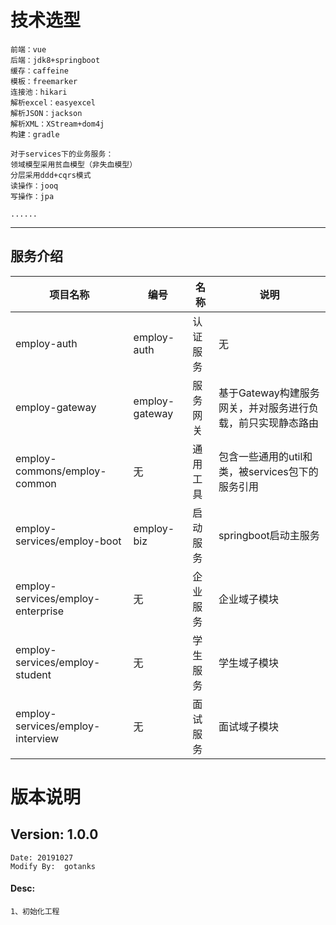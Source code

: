 
# 技术选型
    前端：vue
    后端：jdk8+springboot
    缓存：caffeine
    模板：freemarker
    连接池：hikari
    解析excel：easyexcel
    解析JSON：jackson
    解析XML：XStream+dom4j
    构建：gradle
    
    对于services下的业务服务：
    领域模型采用贫血模型（非失血模型）
    分层采用ddd+cqrs模式
    读操作：jooq
    写操作：jpa
    
    ......
---------------------------
## 服务介绍

项目名称	| 编号 | 名称	| 说明	
------------- | ------------- | ------------------------- | -------------
employ-auth	| employ-auth | 认证服务	| 无	
employ-gateway | employ-gateway	| 服务网关	| 基于Gateway构建服务网关，并对服务进行负载，前只实现静态路由
employ-commons/employ-common | 无	| 通用工具	| 包含一些通用的util和类，被services包下的服务引用
employ-services/employ-boot | employ-biz	| 启动服务	| springboot启动主服务
employ-services/employ-enterprise | 无	| 企业服务	| 企业域子模块
employ-services/employ-student | 无	| 学生服务	| 学生域子模块
employ-services/employ-interview | 无 | 面试服务 | 面试域子模块

# 版本说明

## Version: 1.0.0
    Date: 20191027
    Modify By:  gotanks
#### Desc:  
    1、初始化工程